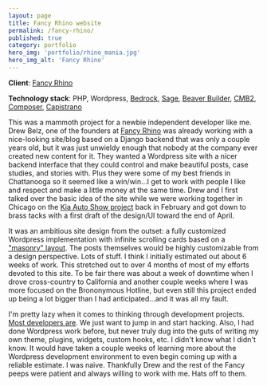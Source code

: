 ```yaml
---
layout: page
title: Fancy Rhino website
permalink: /fancy-rhino/
published: true
category: portfolio
hero_img: 'portfolio/rhino_mania.jpg'
hero_img_alt: 'Fancy Rhino'
---
```


**Client**: [Fancy Rhino](http://fancyrhino.com)

**Technology stack**: PHP, Wordpress, [Bedrock](https://roots.io/bedrock/), [Sage](https://roots.io/sage/), [Beaver Builder](https://www.wpbeaverbuilder.com/), [CMB2](https://github.com/WebDevStudios/CMB2), [Composer](https://getcomposer.org/), [Capistrano](http://capistranorb.com/)

This was a mammoth project for a newbie independent developer like me. Drew Belz, one of the founders at [Fancy Rhino](http://fancyrhino.com) was already working with a nice-looking site/blog based on a Django backend that was only a couple years old, but it was just unwieldy enough that nobody at the company ever created new content for it. They wanted a Wordpress site with a nicer backend interface that they could control and make beautiful posts, case studies, and stories with. Plus they were some of my best friends in Chattanooga so it seemed like a win/win...I get to work with people I like and respect and make a little money at the same time. Drew and I first talked over the basic idea of the site while we were working together in Chicago on the [Kia Auto Show project](/kia-cas/) back in February and got down to brass tacks with a first draft of the design/UI toward the end of April.

It was an ambitious site design from the outset: a fully customized Wordpress implementation with infinite scrolling cards based on a ["masonry" layout](http://masonry.desandro.com/). The posts themselves would be highly customizable from a design perspective. Lots of stuff. I think I initially estimated out about 6 weeks of work. This stretched out to over 4 months of most of my efforts devoted to this site. To be fair there was about a week of downtime when I drove cross-country to California and another couple weeks where I was more focused on the Brononymous Hotline, but even still this project ended up being a lot bigger than I had anticipated...and it was all my fault.

I'm pretty lazy when it comes to thinking through development projects. [Most developers are](http://programmers.stackexchange.com/questions/648/how-to-respond-when-you-are-asked-for-an-estimate). We just want to jump in and start hacking. Also, I had done Wordpress work before, but never truly dug into the guts of writing my own theme, plugins, widgets, custom hooks, etc. I didn't know what I didn't know. It would have taken a couple weeks of learning more about the Wordpress development environment to even begin coming up with a reliable estimate. I was naive. Thankfully Drew and the rest of the Fancy peeps were patient and always willing to work with me. Hats off to them.